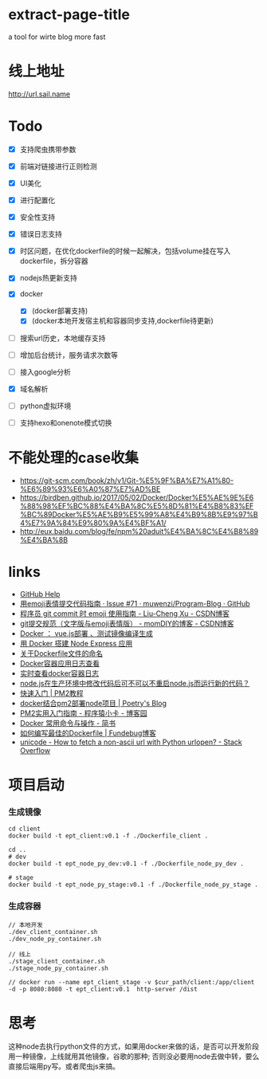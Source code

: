 # extract-page-title
a tool for wirte blog more fast

# 线上地址
http://url.sail.name

# Todo

- [x] 支持爬虫携带参数
- [x] 前端对链接进行正则检测
- [x] UI美化
- [x] 进行配置化
- [x] 安全性支持
- [x] 错误日志支持
- [x] 时区问题，在优化dockerfile的时候一起解决，包括volume挂在写入dockerfile，拆分容器
- [x] nodejs热更新支持
- [x] docker
    - [x] (docker部署支持)
    - [x] (docker本地开发宿主机和容器同步支持,dockerfile待更新)  
- [ ] 搜索url历史，本地缓存支持
- [ ] 增加后台统计，服务请求次数等
- [ ] 接入google分析
- [x] 域名解析
- [ ] python虚拟环境
- [ ] 支持hexo和onenote模式切换


# 不能处理的case收集

- https://git-scm.com/book/zh/v1/Git-%E5%9F%BA%E7%A1%80-%E6%89%93%E6%A0%87%E7%AD%BE
- https://birdben.github.io/2017/05/02/Docker/Docker%E5%AE%9E%E6%88%98%EF%BC%88%E4%BA%8C%E5%8D%81%E4%B8%83%EF%BC%89Docker%E5%AE%B9%E5%99%A8%E4%B9%8B%E9%97%B4%E7%9A%84%E9%80%9A%E4%BF%A1/
- http://eux.baidu.com/blog/fe/npm%20aduit%E4%BA%8C%E4%B8%89%E4%BA%8B


# links
- [GitHub Help](https://help.github.com/categories/writing-on-github/)
- [用emoji表情提交代码指南 · Issue #71 · muwenzi/Program-Blog · GitHub](https://github.com/muwenzi/Program-Blog/issues/71)
- [程序员 git commit 时 emoji 使用指南 - Liu-Cheng Xu - CSDN博客](https://blog.csdn.net/simple_the_best/article/details/53320275)
- [git提交规范（文字版与emoji表情版） - momDIY的博客 - CSDN博客](https://blog.csdn.net/momDIY/article/details/80507684)
- [Docker ： vue.js部署 、测试镜像编译生成](https://www.jianshu.com/p/09cf1abffbec)
- [用 Docker 搭建 Node Express 应用](http://guide.daocloud.io/dcs/docker-node-express-9153906.html)
- [关于Dockerfile文件的命名](http://www.talkwithtrend.com/Question/153473)
- [Docker容器应用日志查看](https://blog.csdn.net/benben_2015/article/details/80708723)
- [实时查看docker容器日志](https://blog.csdn.net/wen_1108/article/details/78356655)
- [node.js在生产环境中修改代码后可不可以不重启node.js而运行新的代码？](https://cnodejs.org/topic/547342b7a3e2aee40698dfc0)
- [快速入门 | PM2教程](https://pm2.io/doc/zh/runtime/quick-start/)
- [docker结合pm2部署node项目 | Poetry's Blog](http://blog.poetries.top/2018/11/26/docker-pm2-deploy-node-proj/)
- [PM2实用入门指南 - 程序猿小卡 - 博客园](https://www.cnblogs.com/chyingp/p/pm2-documentation.html)
- [Docker 常用命令与操作 - 简书](https://www.jianshu.com/p/adaa34795e64)
- [如何编写最佳的Dockerfile | Fundebug博客](https://blog.fundebug.com/2017/05/15/write-excellent-dockerfile/)
- [unicode - How to fetch a non-ascii url with Python urlopen? - Stack Overflow](https://stackoverflow.com/questions/4389572/how-to-fetch-a-non-ascii-url-with-python-urlopen)
# 项目启动

### 生成镜像
```
cd client
docker build -t ept_client:v0.1 -f ./Dockerfile_client .

cd ..
# dev
docker build -t ept_node_py_dev:v0.1 -f ./Dockerfile_node_py_dev .

# stage
docker build -t ept_node_py_stage:v0.1 -f ./Dockerfile_node_py_stage .
```


### 生成容器
```
// 本地开发
./dev_client_container.sh
./dev_node_py_container.sh

// 线上
./stage_client_container.sh
./stage_node_py_container.sh

// docker run --name ept_client_stage -v $cur_path/client:/app/client -d -p 8080:8080 -t ept_client:v0.1  http-server /dist
```


# 思考

这种node去执行python文件的方式，如果用docker来做的话，是否可以开发阶段用一种镜像，上线就用其他镜像，谷歌的那种;
否则没必要用node去做中转，要么直接后端用py写。或者爬虫js来搞。